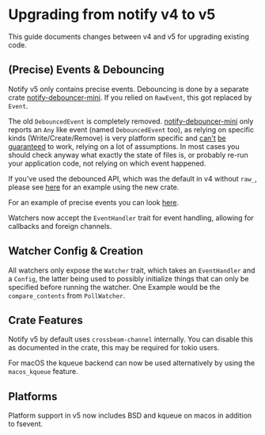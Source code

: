 # Upgrading from notify v4 to v5

This guide documents changes between v4 and v5 for upgrading existing code.

## (Precise) Events & Debouncing

Notify v5 only contains precise events. Debouncing is done by a separate crate [notify-debouncer-mini]. If you relied on `RawEvent`, this got replaced by `Event`.

The old `DebouncedEvent` is completely removed. [notify-debouncer-mini] only reports an `Any` like event (named `DebouncedEvent` too), as relying on specific kinds (Write/Create/Remove) is very platform specific and [can't](https://github.com/notify-rs/notify/issues/261) [be](https://github.com/notify-rs/notify/issues/187) [guaranteed](https://github.com/notify-rs/notify/issues/272) to work, relying on a lot of assumptions. In most cases you should check anyway what exactly the state of files is, or probably re-run your application code, not relying on which event happened.

If you've used the debounced API, which was the default in v4 without `raw_`, please see [here](https://github.com/notify-rs/notify/blob/main/examples/debounced.rs) for an example using the new crate.

For an example of precise events you can look [here](https://github.com/notify-rs/notify/blob/main/examples/monitor_raw.rs).

Watchers now accept the `EventHandler` trait for event handling, allowing for callbacks and foreign channels.

## Watcher Config & Creation

All watchers only expose the `Watcher` trait, which takes an `EventHandler` and a `Config`, the latter being used to possibly initialize things that can only be specified before running the watcher. One Example would be the `compare_contents` from `PollWatcher`.

## Crate Features

Notify v5 by default uses `crossbeam-channel` internally. You can disable this as documented in the crate, this may be required for tokio users.

For macOS the kqueue backend can now be used alternatively by using the `macos_kqueue` feature.

## Platforms

Platform support in v5 now includes BSD and kqueue on macos in addition to fsevent.

[notify-debouncer-mini]: https://crates.io/crates/notify-debouncer-mini